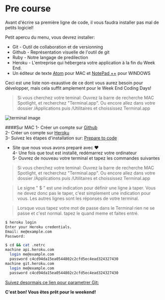 Pre course
================

Avant d'écrire sa première ligne de code, il vous faudra installer pas mal de petits logiciel!

Petit apercu du menu, vous devrez installer:

- Git - Outil de collaboration et de versionning
- Github - Représentation visuelle de l'outil de git
- Ruby - Notre langage de predilection
- Heroku - L'entreprise qui hébergera votre application à la fin du Week End.
- Un éditeur de texte [Atom](https://atom.io/ "Atom.io") pour MAC et [NotePad ++](https://notepad-plus-plus.org/fr/ "NotePad ++") pour WINDOWS

Ceci est une liste non-exaustive de ce dont vous aurez besoin pour développer, mais cela suffit amplement pour le Week End Coding Days!

> Si vous cherchez votre teminal: Ouvrez la barre de recherche MAC Spotlight, et recherchez "Terminal.app".
Ou encore allez dans votre dossier /Applications puis /Utilitaires et choississez Terminal.app

![terminal image](http://apple.blogovlow.com/files/2012/02/Terminal.png)


####Sur MAC
1- Créer un compte sur [Github](https://github.com/join "Github")                                            
2- Créer un compte sur [Heroku](https://signup.heroku.com/ "Heroku")                                                   
3- Suivez les étapes d'installation sur: [Prepare to code](http://preparetocode.io "prepare to code")
  - Site que nous vous avons preparé avec &#9829;                                       
4- Une fois que tout est installé, redémarrez votre ordinateur                                                           
5- Ouvrez de nouveau votre terminal et tapez les commandes suivantes                                                                                                                                     
>Si vous cherchez votre teminal: Ouvrez la barre de recherche MAC Spotlight, et recherchez "Terminal.app".
Ou encore allez dans votre dossier /Applications puis /Utilitaires et choississez Terminal.app

>Le signe " $ " est une indication pour définir une ligne à taper. Vous ne devez donc pas le taper, c'est simplement une indication pour vous. Les autres lignes sont les réponses de votre terminal.

>Lorsque vous tapez votre mot de passe dans le Terminal rien ne se passe et c'est normal. tapez le quand meme et faites entré.

```bash
$ heroku login
Enter your Heroku credentials.
Email: me@example.com
Password:

$ cd && cat .netrc
machine api.heroku.com
  login me@example.com
  password c4cd94da15ea0544802c2cfd5ec4ead324327430
machine git.heroku.com
  login me@example.com
  password c4cd94da15ea0544802c2cfd5ec4ead324327430
```

[Suivez desormais ce lien pour parametrer Git:](https://help.github.com/articles/set-up-git/ "set up git")


**C'est bon! Vous êtes prêt pour le weekend!**
